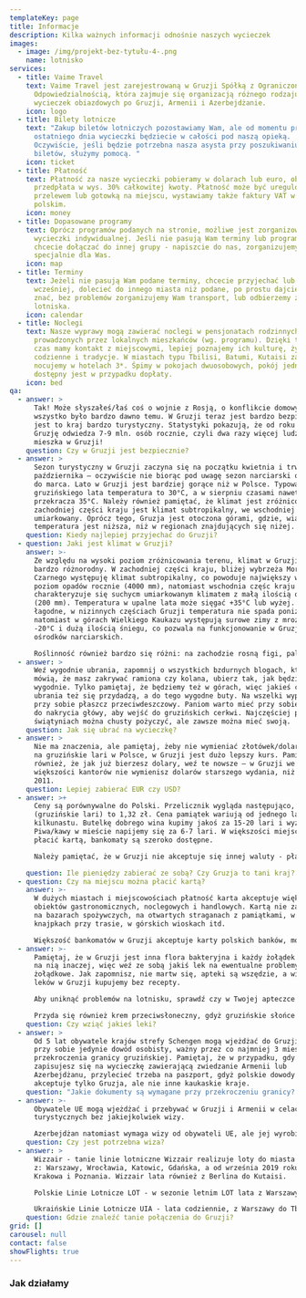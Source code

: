 ```yaml
---
templateKey: page
title: Informacje
description: Kilka ważnych informacji odnośnie naszych wycieczek
images:
  - image: /img/projekt-bez-tytułu-4-.png
    name: lotnisko
services:
  - title: Vaime Travel
    text: Vaime Travel jest zarejestrowaną w Gruzji Spółką z Ograniczoną
      Odpowiedzialnością, która zajmuje się organizacją różnego rodzaju
      wycieczek obiazdowych po Gruzji, Armenii i Azerbejdżanie.
    icon: logo
  - title: Bilety lotnicze
    text: "Zakup biletów lotniczych pozostawiamy Wam, ale od momentu przylotu aż do
      ostatniego dnia wycieczki będziecie w całości pod naszą opieką.
      Oczywiście, jeśli będzie potrzebna nasza asysta przy poszukiwaniu i kupnie
      biletów, służymy pomocą. "
    icon: ticket
  - title: Płatność
    text: Płatność za nasze wycieczki pobieramy w dolarach lub euro, obowiązuje
      przedpłata w wys. 30% całkowitej kwoty. Płatność może być uregulowana
      przelewem lub gotowką na miejscu, wystawiamy także faktury VAT w j.
      polskim.
    icon: money
  - title: Dopasowane programy
    text: Oprócz programów podanych na stronie, możliwe jest zorganizowanie
      wycieczki indywidualnej. Jeśli nie pasują Wam terminy lub program, nie
      chcecie dołączać do innej grupy - napiszcie do nas, zorganizujemy coś
      specjalnie dla Was.
    icon: map
  - title: Terminy
    text: Jeżeli nie pasują Wam podane terminy, chcecie przyjechać lub wyjechać
      wcześniej, dolecieć do innego miasta niż podane, po prostu dajcie nam
      znać, bez problemów zorganizujemy Wam transport, lub odbierzemy z
      lotniska.
    icon: calendar
  - title: Noclegi
    text: Nasze wyprawy mogą zawierać noclegi w pensjonatach rodzinnych,
      prowadzonych przez lokalnych mieszkańców (wg. programu). Dzięki temu, cały
      czas mamy kontakt z miejscowymi, lepiej poznajemy ich kulturę, życie
      codzienne i tradycje. W miastach typu Tbilisi, Batumi, Kutaisi zazwyczaj
      nocujemy w hotelach 3*. Śpimy w pokojach dwuosobowych, pokój jednoosobowy
      dostępny jest w przypadku dopłaty.
    icon: bed
qa:
  - answer: >
      Tak! Może słyszałeś/łaś coś o wojnie z Rosją, o konflikcie domowym, ale to
      wszystko było bardzo dawno temu. W Gruzji teraz jest bardzo bezpiecznie i
      jest to kraj bardzo turystyczny. Statystyki pokazują, że od roku 2017
      Gruzję odwiedza 7-9 mln. osób rocznie, czyli dwa razy więcej ludzi, niż
      mieszka w Gruzji! 
    question: Czy w Gruzji jest bezpiecznie?
  - answer: >
      Sezon turystyczny w Gruzji zaczyna się na początku kwietnia i trwa do
      października – oczywiście nie biorąc pod uwagę sezon narciarski od grudnia
      do marca. Lato w Gruzji jest bardziej gorące niż w Polsce. Typowa dla
      gruzińskiego lata temperatura to 30°C, a w sierpniu czasami nawet
      przekracza 35°C. Należy również pamiętać, że klimat jest zróżnicowany – w
      zachodniej części kraju jest klimat subtropikalny, we wschodniej suchy i
      umiarkowany. Oprócz tego, Gruzja jest otoczona górami, gdzie, wiadomo
      temperatura jest niższa, niż w regionach znajdujących się niżej.
    question: Kiedy najlepiej przyjechać do Gruzji?
  - question: Jaki jest klimat w Gruzji?
    answer: >-
      Ze względu na wysoki poziom zróżnicowania terenu, klimat w Gruzji jest
      bardzo różnorodny. W zachodniej części kraju, bliżej wybrzeża Morza
      Czarnego występuję klimat subtropikalny, co powoduje największy w kraju
      poziom opadów rocznie (4000 mm), natomiast wschodnia częśc kraju
      charakteryzuje się suchycm umiarkowanym klimatem z małą ilością opadów
      (200 mm). Temperatura w upalne lata może sięgać +35°C lub wyżej. Zimy są
      łagodne, w nizinnych częściach Gruzji temperatura nie spada poniżej -8°C ,
      natomiast w górach Wielkiego Kaukazu występują surowe zimy z mrozami do
      -20°C i dużą ilością śniegu, co pozwala na funkcjonowanie w Gruzji
      ośrodków narciarskich.

      Roślinność również bardzo się różni: na zachodzie rosną figi, palmy, laury, oliwki, cytrusy, kiwi i inne rośliny śródziemnomorskie; na wschodzie natomiast uprawiane są winogrona na większą skalę. 
  - answer: >
      Weź wygodnie ubrania, zapomnij o wszystkich bzdurnych blogach, które
      mówią, że masz zakrywać ramiona czy kolana, ubierz tak, jak będzie Ci
      wygodnie. Tylko pamiętaj, że będziemy też w górach, więc jakieś ciepłe
      ubrania też się przydadzą, a do tego wygodne buty. Na wszelki wypadek miej
      przy sobie płaszcz przeciwdeszczowy. Paniom warto mieć przy sobie chustę
      do nakrycia główy, aby wejść do gruzińskich cerkwi. Najczęściej przy
      świątyniach można chusty pożyczyć, ale zawsze można mieć swoją.
    question: Jak się ubrać na wycieczkę?
  - answer: >
      Nie ma znaczenia, ale pamiętaj, żeby nie wymieniać złotówek/dolarów/euro
      na gruzińskie lari w Polsce, w Gruzji jest dużo lepszy kurs. Pamiętaj
      również, że jak już bierzesz dolary, weź te nowsze – w Gruzji we
      większości kantorów nie wymienisz dolarów starszego wydania, niż rok
      2011. 
    question: Lepiej zabierać EUR czy USD?
  - answer: >+
      Ceny są porównywalne do Polski. Przelicznik wygląda następująco, 1 gel
      (gruzińskie lari) to 1,32 zł. Cena pamiątek wariują od jednego lari do
      kilkunastu. Butelkę dobrego wina kupimy jakoś za 15-20 lari i wyżej.
      Piwa/kawy w mieście napijemy się za 6-7 lari. W większości miejsc można
      płacić kartą, bankomaty są szeroko dostępne. 

      Należy pamiętać, że w Gruzji nie akceptuje się innej waluty - płaci się tylko w lari (w gotówce) lub kartą. 

    question: Ile pieniędzy zabierać ze sobą? Czy Gruzja to tani kraj?
  - question: Czy na miejscu można płacić kartą?
    answer: >-
      W dużych miastach i miejscowościach płatność karta akceptuje większość
      obiektów gastronomicznych, noclegowych i handlowych. Kartą nie zaplacimy
      na bazarach spożywczych, na otwartych straganach z pamiątkami, w małych
      knajpkach przy trasie, w górskich wioskach itd.  

      Większość bankomatów w Gruzji akceptuje karty polskich banków, możliwe jest wypłacenie GEL (gruzińskich lari).
  - answer: >-
      Pamiętaj, że w Gruzji jest inna flora bakteryjna i każdy żołądek reaguje
      na nią inaczej, więc weź ze sobą jakiś lek na ewentualne problemy
      żołądkowe. Jak zapomnisz, nie martw się, apteki są wszędzie, a większość
      leków w Gruzji kupujemy bez recepty. 

      Aby uniknąć problemów na lotnisku, sprawdź czy w Twojej apteczce nie ma leków, zawierających kodeinę. Kodeina jest zaliczana w Gruzji do środków narkotycznych i jej wwóz do kraju, w dowolnej postaci, jest zakazany.

      Przyda się również krem przeciwsłoneczny, gdyż gruzińskie słońce czasem bywa za ostre, i nie tylko na plaży.
    question: Czy wziąć jakieś leki?
  - answer: >
      Od 5 lat obywatele krajów strefy Schengen mogą wjeżdżać do Gruzji mając
      przy sobie jedynie dowód osobisty, ważny przez co najmniej 3 mies. od daty
      przekroczenia granicy gruzińskiej. Pamiętaj, że w przypadku, gdy
      zapisujesz się na wycieczkę zawierającą zwiedzanie Armenii lub
      Azerbejdżanu, przylecieć trzeba na paszport, gdyż polskie dowody osobiste
      akceptuje tylko Gruzja, ale nie inne kaukaskie kraje. 
    question: "Jakie dokumenty są wymagane przy przekroczeniu granicy? "
  - answer: >-
      Obywatele UE mogą wjeżdżać i przebywać w Gruzji i Armenii w celach
      turystycznych bez jakiejkolwiek wizy. 

      Azerbejdżan natomiast wymaga wizy od obywateli UE, ale jej wyrobienie jest bardzo proste. Wniosek o azerską wizę składa się przez Internet, płaci się przelewem, elektroniczną wizę dostaje się na e-mail. Przy przekroczeniu granicy azerskiej należy mieć przy sobie paszport i wydrukowaną e-wizę. Koszt azerskiej wizy wynosi 24$.
    question: Czy jest potrzebna wiza?
  - answer: >
      Wizzair - tanie linie lotniczne Wizzair realizuje loty do miasta Kutaisi
      z: Warszawy, Wrocławia, Katowic, Gdańska, a od września 2019 roku już z
      Krakowa i Poznania. Wizzair lata również z Berlina do Kutaisi. 

      Polskie Linie Lotnicze LOT - w sezonie letnim LOT lata z Warszawy do Tbilisi prawie codziennie! 

      Ukraińskie Linie Lotnicze UIA - lata codziennie, z Warszawy do Tbilisi z przesiadką w Kijowie. Loty Ukraińskich Linii Lotniczych można znaleźć również z Krakowa do Tbilisi. 
    question: Gdzie znaleźć tanie połączenia do Gruzji?
grid: []
carousel: null
contact: false
showFlights: true
---
```

### **Jak działamy**